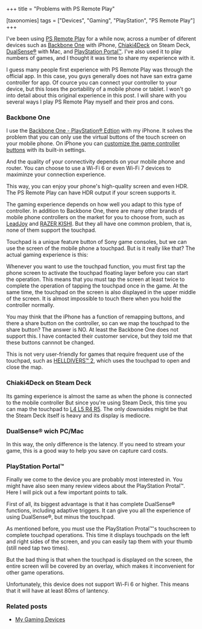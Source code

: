 +++
title = "Problems with PS Remote Play"

[taxonomies]
tags = ["Devices", "Gaming", "PlayStation", "PS Remote Play"]
+++

I've been using [PS Remote Play] for a while now, across a number of diferent devices such as [Backbone One] with iPhone, [Chiaki4Deck] on Steam Deck, [DualSense®] with Mac, and [PlayStation Portal™].
I've also used it to play numbers of games, and I thought it was time to share my experience with it.

<!-- more -->

I guess many people first experience with PS Remote Play was through the official app.
In this case, you guys generally does not have san extra game controller for app.
Of cource you can connect your controller to your device, but this loses the portability of a mobile phone or tablet.
I won't go into detail about this original experience in this post. I will share with you several ways I play PS Remote Play myself and their pros and cons.

### Backbone One

I use the [Backbone One - PlayStation® Edtion] with my iPhone. It solves the problem that you can only use the virtual buttons of the touch screen on your mobile phone.
On iPhone you can [customize the game controller buttons] with its built-in settings.

And the quality of your connectivity depends on your mobile phone and router. You can choose to use a Wi-Fi 6 or even Wi-Fi 7 devices to maximinze your connection experience.

This way, you can enjoy your phone's high-quality screen and even HDR. The PS Remote Play can have HDR output if your screen supports it.

The gaming experience depends on how well you adapt to this type of controller.
In addition to Backbone One, there are many other brands of mobile phone controllers on the market for you to choose from, such as [LeadJoy] and [RAZER KISHI].
But they all have one common problem, that is, none of them support the touchpad.

Touchpad is a unique feature button of Sony game consoles, but we can use the screen of the mobile phone a touchpad.
But is it really like that? The actual gaming experience is this:

Whenever you want to use the touchpad function, you must first tap the phone screen to activate the touchpad floating layer before you can start the operation.
This means that you must tap the screen at least twice to complete the operation of tapping the touchpad once in the game.
At the same time, the touchpad on the screen is also displayed in the upper middle of the screen. It is almost impossible to touch there when you hold the controller normally.

You may think that the iPhone has a function of remapping buttons, and there a share button on the controller, so can we map the touchpad to the share button? The answer is NO.
At least the Backbone One does not support this. I have contacted their customer service, but they told me that these buttons cannnot be changed.

This is not very user-friendly for games that require frequent use of the touchpad, such as [HELLDIVERS™ 2], which uses the touchpad to open and close the map.

### Chiaki4Deck on Steam Deck

Its gaming experience is almost the same as when the phone is connected to the mobile controller
But since you're using Steam Deck, this time you can map the touchpad to [L4 L5 R4 R5].
The only downsides might be that the Steam Deck itself is heavy and its display is mediocre.

### DualSense® wich PC/Mac

In this way, the only difference is the latency. If you need to stream your game, this is a good way to help you save on capture card costs.

### PlayStation Portal™

Finally we come to the device you are probably most interested in.
You might have also seen many review videos about the PlayStation Protal™.
Here I will pick out a few important points to talk.

First of all, its biggest advantage is that it has complete DualSense® functions, including adaptive triggers.
It can give you all the experience of using DualSense®, but minus the touchpad.

As mentioned before, you must use the PlayStation Protal™'s touchscreen to complete touchpad operations.
This time it displays touchpads on the left and right sides of the screen, and you can easily tap them with your thumb (still need tap two times).

But the bad thing is that when the touchpad is displayed on the screen, the entire screen will be covered by an overlay, which makes it inconvenient for other game operations.

Unfortunately, this device does not support Wi-Fi 6 or higher. This means that it will have at least 80ms of lantency.

### Related posts

- [My Gaming Devices](@/collections/gaming-devices.md)

[Backbone One]: https://backbone.com
[Backbone One - PlayStation® Edtion]: https://backbone.com/products/backbone-one-playstation/
[Chiaki4Deck]: https://github.com/streetpea/chiaki-ng
[customize the game controller buttons]: https://support.apple.com/en-mt/guide/iphone/iph9d38dd45f/ios
[DualSense®]: https://www.playstation.com/en-us/accessories/dualsense-wireless-controller/
[HELLDIVERS™ 2]: https://www.playstation.com/en-us/games/helldivers-2/
[L4 L5 R4 R5]: https://www.reddit.com/r/SteamDeck/comments/193pimg/how_to_map_buttons_on_back/
[LeadJoy]: https://leadjoy.top
[PS Remote Play]: https://www.playstation.com/en-us/remote-play/
[PlayStation Portal™]: https://www.playstation.com/en-us/accessories/playstation-portal-remote-player/?emcid=pa-co-513730&gad_source=1&gclid=CjwKCAjwyfe4BhAWEiwAkIL8sCBv_7IuIh5CN_q3wah1l83BwumKrAXybn0aHtZKC5llQhaztD14jRoC46UQAvD_BwE&gclsrc=aw.ds
[RAZER KISHI]: https://www.razer.com/hk-en/mobile-controllers/razer-kishi-v2
[Steam Deck]: https://store.steampowered.com/steamdeck/
